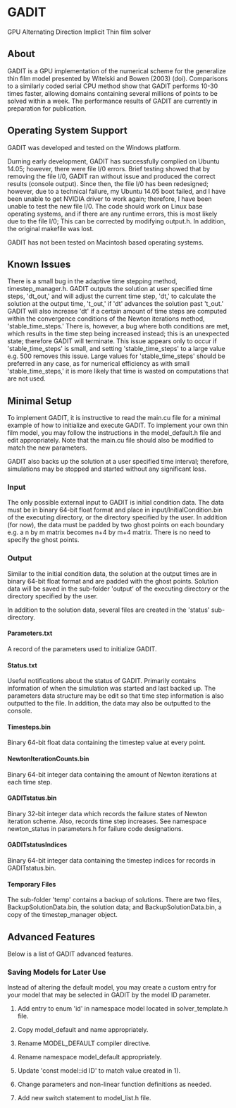# GADIT
GPU Alternating Direction Implicit Thin film solver

## About
GADIT is a GPU implementation of the numerical scheme for the generalize thin film model presented by Witelski and Bowen (2003) (doi).  Comparisons to a similarly coded serial CPU method show that GADIT performs 10-30 times faster, allowing domains containing several millions of points to be solved within a week. The performance results of GADIT are currently in preparation for publication.

## Operating System Support
GADIT was developed and tested on the Windows platform.

Durning early development, GADIT has successfully complied on Ubuntu 14.05; however, there were file I/0 errors. Brief testing showed that by removing the file I/0,  GADIT  ran without issue and produced the correct results (console output).  Since then, the file I/0 has been redesigned; however, due to a technical failure, my Ubuntu 14.05 boot failed, and I have been unable to get NVIDIA driver to work again; therefore, I have been unable to test the new file I/0. The code should work on Linux base operating systems, and if there are any runtime errors, this is most likely due to the file I/0; This can be corrected by modifying output.h. In addition, the original makefile was lost.

GADIT has not been tested on Macintosh based operating systems.

## Known Issues

There is a small bug in the adaptive time stepping method, timestep_manager.h.  GADIT outputs the solution at user specified time steps, 'dt_out,' and will adjust the current time step, 'dt,'  to
calculate the solution at the output time, 't_out,' if 'dt' advances the solution past 't_out.'  GADIT will also increase 'dt' if a certain amount of
time steps are computed within the convergence conditions of the Newton iterations method, 'stable_time_steps.'  There is, however, a bug where both conditions are met, which results in the time step being increased instead; this is an unexpected state; therefore GADIT will terminate.  This issue appears only to occur if 'stable_time_steps' is small, and setting 'stable_time_steps' to a large value e.g. 500 removes this issue. Large values for 'stable_time_steps' should be preferred in any case, as for numerical efficiency as with small 'stable_time_steps,' it is more likely that time is wasted on computations that are not used. 
 
## Minimal Setup

To implement GADIT, it is instructive to read the main.cu file for a minimal example of how to initialize and execute GADIT. To implement your own thin film model, you may follow the instructions in the model_default.h file and edit appropriately.  Note that the main.cu file should also be modified to match the new parameters.

GADIT also backs up the solution at a user specified time interval; therefore,  simulations may be stopped and started without any significant loss.

### Input 
The only possible external input to GADIT is initial condition data. The data must be in binary 64-bit float format and place in input/InitialCondition.bin
of the executing directory, or the directory specified by the user. In addition (for now), the data must be padded by two ghost points on  each boundary e.g.  a n by m matrix becomes n+4 by m+4 matrix. There is no need to specify the ghost points.

### Output

Similar to the initial condition data,  the solution at the output times are in binary 64-bit float format and are padded with the ghost points. Solution data will be saved in the sub-folder 'output' of the executing directory or the directory specified by the user. 

In addition to the solution data, several files are created in the 'status' sub-directory.

#### Parameters.txt
A record of the parameters used to initialize GADIT.

#### Status.txt
Useful notifications about the status of GADIT. Primarily contains information of when the simulation was started and last backed up. 
The parameters data structure may be edit so that time step information is also outputted to the file. In addition, the data may also be outputted to the console.

#### Timesteps.bin
Binary 64-bit float data containing the timestep value at every point. 

#### NewtonIterationCounts.bin
Binary  64-bit integer data containing the amount of Newton iterations at each time step. 

#### GADITstatus.bin
Binary 32-bit integer data which records the failure states of Newton iteration scheme.  Also, records time step increases. See namespace newton_status in parameters.h for failure code designations.

#### GADITstatusIndices
Binary 64-bit integer data containing the timestep indices for records in GADITstatus.bin.

#### Temporary Files 
The sub-folder 'temp' contains a backup of solutions. There are two files, BackupSolutionData.bin, the solution data; and BackupSolutionData.bin, a copy of the timestep_manager object.



## Advanced Features

Below is a list of GADIT advanced features.

### Saving Models for Later Use
Instead of altering the default model, you may create a custom entry for your model that may be selected in GADIT by the model ID parameter. 

1) Add entry to enum 'id' in namespace model located in solver_template.h file.

2) Copy model_default and name appropriately. 

3) Rename  MODEL_DEFAULT compiler directive.

4) Rename namespace model_default appropriately.

5) Update 'const model::id ID' to match value created in 1).

6) Change parameters and non-linear function definitions as needed.

7)  Add new switch statement to model_list.h file.
